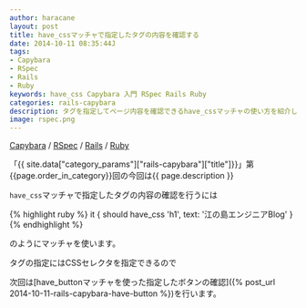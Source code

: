 ```yaml
---
author: haracane
layout: post
title: have_cssマッチャで指定したタグの内容を確認する
date: 2014-10-11 08:35:44J
tags:
- Capybara
- RSpec
- Rails
- Ruby
keywords: have_css Capybara 入門 RSpec Rails Ruby
categories: rails-capybara
description: タグを指定してページ内容を確認できるhave_cssマッチャの使い方を紹介します。
image: rspec.png
---
```

[Capybara](/tags/capybara/) / [RSpec](/tags/rspec/) / [Rails](/tags/rails/) / [Ruby](/tags/ruby/)

「{{ site.data["category_params"]["rails-capybara"]["title"]}}」第{{page.order_in_category}}回の今回は{{ page.description }}

`have_css`マッチャで指定したタグの内容の確認を行うには

{% highlight ruby %}
it { should have_css 'h1', text: '江の島エンジニアBlog' }
{% endhighlight %}

のようにマッチャを使います。

タグの指定にはCSSセレクタを指定できるので

次回は[have_buttonマッチャを使った指定したボタンの確認]({% post_url 2014-10-11-rails-capybara-have-button %})を行います。
